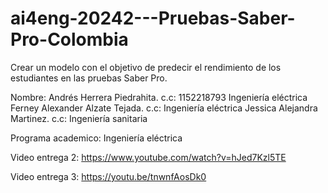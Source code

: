 # ai4eng-20242---Pruebas-Saber-Pro-Colombia
Crear un modelo con el objetivo de predecir el rendimiento de los estudiantes en las pruebas Saber Pro.

Nombre: Andrés Herrera Piedrahita. c.c: 1152218793  Ingeniería eléctrica
        Ferney Alexander Alzate Tejada. c.c:   Ingeniería eléctrica
        Jessica Alejandra Martinez. c.c:   Ingeniería sanitaria   

Programa academico: Ingeniería eléctrica 

Video entrega 2: https://www.youtube.com/watch?v=hJed7Kzl5TE

Video entrega 3: https://youtu.be/tnwnfAosDk0
